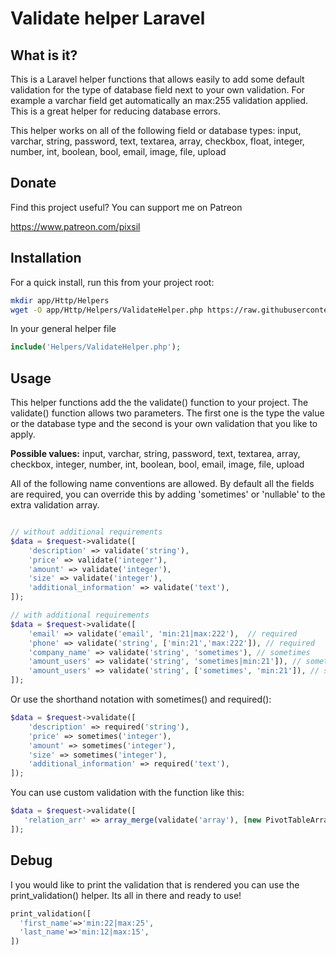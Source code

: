 # Validate helper Laravel

## What is it?

This is a Laravel helper functions that allows easily to add some default validation for the type of database field next to your own validation. For example a varchar field get automatically an max:255 validation applied. This is a great helper for reducing database errors.

This helper works on all of the following field or database types:
input, varchar, string, password, text, textarea, array, checkbox, float, integer, number, int, boolean, bool, email, image, file, upload

## Donate

Find this project useful? You can support me on Patreon

https://www.patreon.com/pixsil

## Installation

For a quick install, run this from your project root:
```bash
mkdir app/Http/Helpers
wget -O app/Http/Helpers/ValidateHelper.php https://raw.githubusercontent.com/pixsil/ValidateHelper/main/ValidateHelper.php
```

In your general helper file
```php
include('Helpers/ValidateHelper.php');
```

## Usage
This helper functions add the the validate() function to your project. The validate() function allows two parameters. The first one is the type the value or the database type and the second is your own validation that you like to apply.

**Possible values:**
input, varchar, string, password, text, textarea, array, checkbox, integer, number, int, boolean, bool, email, image, file, upload

All of the following name conventions are allowed. By default all the fields are required, you can override this by adding 'sometimes' or 'nullable' to the extra validation array.

```php

// without additional requirements
$data = $request->validate([
    'description' => validate('string'),
    'price' => validate('integer'),
    'amount' => validate('integer'),
    'size' => validate('integer'),
    'additional_information' => validate('text'),
]);

// with additional requirements
$data = $request->validate([
    'email' => validate('email', 'min:21|max:222'),  // required
    'phone' => validate('string', ['min:21','max:222']), // required
    'company_name' => validate('string', 'sometimes'), // sometimes
    'amount_users' => validate('string', 'sometimes|min:21']), // sometimes
    'amount_users' => validate('string', ['sometimes', 'min:21']), // sometimes
]);
```

Or use the shorthand notation with sometimes() and required():
```php
$data = $request->validate([
    'description' => required('string'),
    'price' => sometimes('integer'),
    'amount' => sometimes('integer'),
    'size' => sometimes('integer'),
    'additional_information' => required('text'),
]);

```

 You can use custom validation with the function like this:
 ```php
$data = $request->validate([
    'relation_arr' => array_merge(validate('array'), [new PivotTableArray])
]);
```

## Debug

I you would like to print the validation that is rendered you can use the print_validation() helper. Its all in there and ready to use!

```php
print_validation([
  'first_name'=>'min:22|max:25',
  'last_name'=>'min:12|max:15',
])

```
